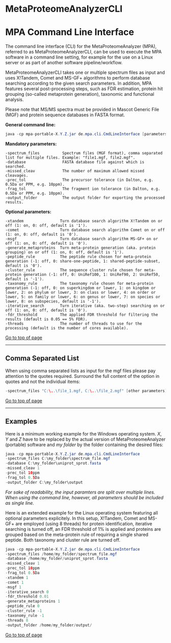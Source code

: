 # MetaProteomeAnalyzerCLI

# MPA Command Line Interface #

The command line interface (CLI) for the MetaProteomeAnalyzer (MPA), referred to as MetaProteomeAnalyzerCLI, can be used to execute the MPA software in a command line setting, for example for the use on a Linux server or as part of another software pipeline/workflow.

MetaProteomeAnalyzerCLI takes one or multiple spectrum files as input and uses X!Tandem, Comet and MS-GF+ algorithms to perform database searching according to the given search parameters. In addition, MPA features several post-processing steps, such as FDR estimation, protein hit grouping (so-called metaprotein generation), taxonomic and functional analysis.

Please note that MS/MS spectra must be provided in Mascot Generic File (MGF) and protein sequence databases in FASTA format.


**General command line:**

```java
java -cp mpa-portable-X.Y.Z.jar de.mpa.cli.CmdLineInterface [parameters]
```

**Mandatory parameters:**

```
-spectrum_files          Spectrum files (MGF format), comma separated list for multiple files. Example: "file1.mgf, file2.mgf".
-database                FASTA database file against which is searched.
-missed_cleav            The number of maximum allowed missed cleavages.
-prec_tol                The precursor tolerance (in Dalton, e.g. 0.5Da or PPM, e.g. 10ppm).
-frag_tol                The fragment ion tolerance (in Dalton, e.g. 0.5Da or PPM, e.g. 10ppm).
-output_folder           The output folder for exporting the processed results.

```

**Optional parameters:**

```
-xtandem                Turn database search algorithm X!Tandem on or off (1: on, 0: off, default is '1').
-comet                  Turn database search algorithm Comet on or off (1: on, 0: off, default is '0').
-msgf                   Turn database search algorithm MS-GF+ on or off (1: on, 0: off, default is '0'). 
-generate_metaproteins  Turn meta-protein generation (aka. protein grouping) on or off (1: on, 0: off, default is '1').
-peptide_rule           The peptide rule chosen for meta-protein generation (-1: off, 0: share-one-peptide, 1: shared-peptide-subset, default is '0').
-cluster_rule           The sequence cluster rule chosen for meta-protein generation (-1: off, 0: UniRef100, 1: UniRef90, 2: UniRef50, default is '-1').
-taxonomy_rule          The taxonomy rule chosen for meta-protein generation (-1: off, 0: on superkingdom or lower, 1: on kingdom or lower, 2: on phylum or lower, 3: on class or lower, 4: on order or lower, 5: on family or lower, 6: on genus or lower, 7: on species or lower, 8: on subspecies, default is '-1').
-iterative_search       Turn iterative (aka. two-step) searching on or off (1: on, 0: off, default is '0').
-fdr_threshold          The applied FDR threshold for filtering the results (default is 0.05 == 5% FDR).
-threads                The number of threads to use for the processing (default is the number of cores available).
```

[Go to top of page](#metaproteomeanalyzercli)

---

## Comma Separated List ##

When using comma separated lists as input for the mgf files please pay attention to the quotes required. Surround the full content of the option in quotes and not the individual items:

```java
-spectrum_files "C:\..\file_1.mgf, C:\..\file_2.mgf" [other parameters]

```

[Go to top of page](#metaproteomeanalyzercli)

---

## Examples ##

Here is a minimum working example for the Windows operating system. _X_, _Y_ and _Z_ have to be replaced by the actual version of MetaProteomeAnalyzer (portable) software and _my folder_ by the folder containing the desired files:

```java
java -cp mpa-portable-X.Y.Z.jar de.mpa.cli.CmdLineInterface 
-spectrum_files C:\my_folder\spectrum_file.mgf 
-database C:\my_folder\uniprot_sprot.fasta
-missed_cleav 1 
-prec_tol 10ppm 
-frag_tol 0.5Da
-output_folder C:\my_folder\output

```

_For sake of readability, the input paramters are split over multiple lines. When using the command line, however, all parameters should be included as single line._

Here is an extended example for the Linux operating system featuring all optional parameters explicitely.
In this setup, X!Tandem, Comet and MS-GF+ are employed (using 8 threads) for protein identification, iterative searching is turned off, an FDR threshold of 1% is applied and proteins are grouped based on the meta-protein rule of requiring a single shared peptide. Both taxonomy and cluster rule are turned off.
```java
java -cp mpa-portable-X.Y.Z.jar de.mpa.cli.CmdLineInterface 
-spectrum_files /home/my_folder/spectrum_file.mgf 
-database /home/my_folder/uniprot_sprot.fasta
-missed_cleav 1 
-prec_tol 10ppm 
-frag_tol 0.5Da
-xtandem 1 
-comet 1 
-msgf 1 
-iterative_search 0 
-fdr_threshold 0.01 
-generate_metaproteins 1 
-peptide_rule 0 
-cluster_rule -1 
-taxonomy_rule -1 
-threads 8
-output_folder /home/my_folder/output/

```

[Go to top of page](#metaproteomeanalyzercli)
